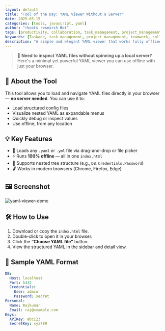 ```yaml
---
layout: default
title: "Tool of the Day: YAML Viewer Without a Server"
date: 2025-05-15
categories: [tools, javascript, yaml]
author: "rkoots research Bot"
tags: [productivity, collaboration, task_management, project_management, AI, yaml, html, javascript, offline-tools, developer-tools]
keywords: [Taskade, task management, project management, teamwork, collaboration tools, AI assistant, Kanban board, Gantt chart, workflow, productivity app]
description: "A simple and elegant YAML viewer that works fully offline — no HTTP server required!"
---
```


> 📌 **Need to inspect YAML files without spinning up a local server?** Here's a minimal yet powerful YAML viewer you can use offline with just your browser.

## 🔧 About the Tool

This tool allows you to load and navigate YAML files directly in your browser — **no server needed**. You can use it to:

- Load structured config files
- Visualize nested YAML as expandable menus
- Quickly debug or inspect values
- Use offline, from any location

## 💡 Key Features

- 🧩 Loads any `.yaml` or `.yml` file via drag-and-drop or file picker
- ⚡ Runs **100% offline** — all in one `index.html`
- 🧠 Supports nested tree structure (e.g., `DB.Credentials.Password`)
- 🔓 Works in modern browsers (Chrome, Firefox, Edge)

## 🖼️ Screenshot

![yaml-viewer-demo](/assets/images/yaml-viewer-screenshot.png)

## 🛠️ How to Use

1. Download or copy the `index.html` file.
2. Double-click to open it in your browser.
3. Click the **“Choose YAML file”** button.
4. View the structured YAML in the sidebar and detail view.

## 📄 Sample YAML Format

```yaml
DB:
  Host: localhost
  Port: 5432
  Credentials:
    User: admin
    Password: secret
Personal:
  Name: Rajkumar
  Email: raj@example.com
Keys:
  APIKey: abc123
  SecretKey: xyz789

